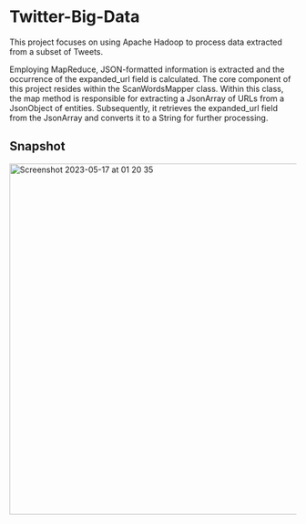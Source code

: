 # Twitter-Big-Data

This project focuses on using Apache Hadoop to process data extracted from a subset of Tweets. 

Employing MapReduce, JSON-formatted information is extracted and the occurrence of the expanded_url field is calculated. The core component of this project resides within the ScanWordsMapper class. Within this class, the map method is responsible for extracting a JsonArray of URLs from a JsonObject of entities. Subsequently, it retrieves the expanded_url field from the JsonArray and converts it to a String for further processing. 

## Snapshot
<img width="616" alt="Screenshot 2023-05-17 at 01 20 35" src="https://github.com/5anai/Twitter-Big-Data/assets/70899650/832a6b8c-6c81-49a7-a556-9c25806c4da6">
